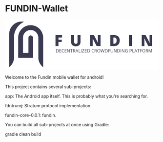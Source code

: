 # FUNDIN-Wallet

![alt text](https://github.com/TNFFDN/Fundin-Android-Wallet/blob/master/banner/Feature-Image.png)

Welcome to the Fundin mobile wallet for android!


This project contains several sub-projects:

app: The Android app itself. This is probably what you're searching for.

fdntrumj: Stratum protocol implementation.

fundin-core-0.0.1: fundin.

You can build all sub-projects at once using Gradle:

gradle clean build
